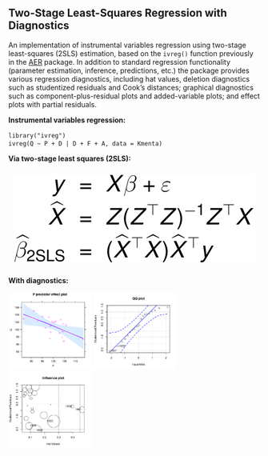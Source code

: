 
<!-- README.md is generated from README.Rmd. Please edit that file and run rmarkdown::render("README.Rmd") -->

## Two-Stage Least-Squares Regression with Diagnostics

An implementation of instrumental variables regression using two-stage
least-squares (2SLS) estimation, based on the `ivreg()` function
previously in the [AER](https://CRAN.R-project.org/package=AER) package.
In addition to standard regression functionality (parameter estimation,
inference, predictions, etc.) the package provides various regression
diagnostics, including hat values, deletion diagnostics such as
studentized residuals and Cook’s distances; graphical diagnostics such
as component-plus-residual plots and added-variable plots; and effect
plots with partial residuals.

**Instrumental variables regression:**

    library("ivreg")
    ivreg(Q ~ P + D | D + F + A, data = Kmenta)

**Via two-stage least squares (2SLS):**

<img alt="2SLS" src="man/figures/README-2sls.svg" style="border:10px solid transparent">

**With diagnostics:**

<img alt="Effects plot" src="man/figures/README-effects-1.png" width="33%">
<img alt="QQ plot" src="man/figures/README-qqplot-1.png" width="33%">
<img alt="Influence plot" src="man/figures/README-influenceplot-1.png" width="33%">
